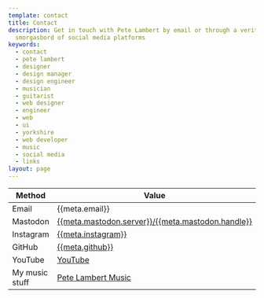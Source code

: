 ```yaml
---
template: contact
title: Contact
description: Get in touch with Pete Lambert by email or through a veritable
  smorgasbord of social media platforms
keywords:
  - contact
  - pete lambert
  - designer
  - design manager
  - design engineer
  - musician
  - guitarist
  - web designer
  - engineer
  - web
  - ui
  - yorkshire
  - web developer
  - music
  - social media
  - links
layout: page
---
```


| Method         | Value                                                                                                  |
| -------------- | ------------------------------------------------------------------------------------------------------ |
| Email          | {{meta.email}}                                                                                         |
| Mastodon       | [{{meta.mastodon.server}}/{{meta.mastodon.handle}}](https://{{meta.mastodon.server}}/{{meta.twitter}}) |
| Instagram      | [{{meta.instagram}}](https://instagram.com/{{meta.instagram}})                                         |
| GitHub         | [{{meta.github}}](https://github.com/{{meta.github}})                                                  |
| YouTube        | [YouTube]({{meta.youtube}})                                                                            |
| My music stuff | [Pete Lambert Music]({{meta.music}})                                                                   |
